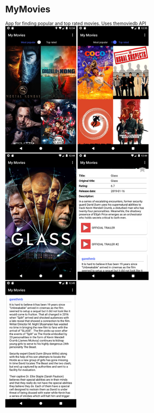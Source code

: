 # MyMovies
App for finding popular and top rated movies.
Uses themoviedb API
<img src="screens/my_movies_screen_1.jpg" height="400" alt="Screenshot"/>
<img src="screens/my_movies_screen_2.jpg" height="400" alt="Screenshot"/> 
<img src="screens/my_movies_screen_3.jpg" height="400" alt="Screenshot"/> 
<img src="screens/my_movies_screen_4.jpg" height="400" alt="Screenshot"/> 
<img src="screens/my_movies_screen_5.jpg" height="400" alt="Screenshot"/> 

